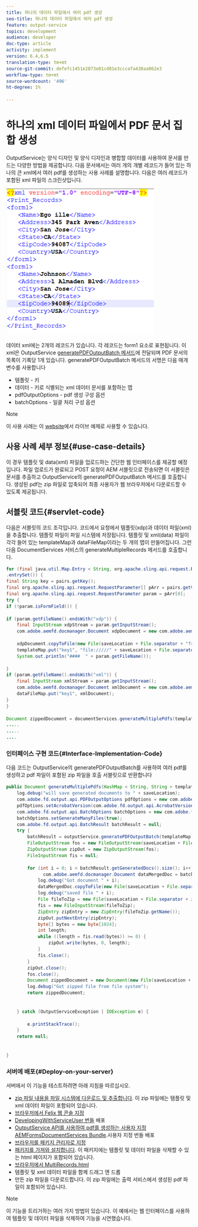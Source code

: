 ```yaml
---
title: 하나의 데이터 파일에서 여러 pdf 생성
seo-title: 하나의 데이터 파일에서 여러 pdf 생성
feature: output-service
topics: development
audience: developer
doc-type: article
activity: implement
version: 6.4,6.5
translation-type: tm+mt
source-git-commit: defefc1451e2873e81cd81e3cccafa438aa062e3
workflow-type: tm+mt
source-wordcount: '496'
ht-degree: 1%

---
```



# 하나의 xml 데이터 파일에서 PDF 문서 집합 생성

OutputService는 양식 디자인 및 양식 디자인과 병합할 데이터를 사용하여 문서를 만드는 다양한 방법을 제공합니다. 다음 문서에서는 여러 개의 개별 레코드가 들어 있는 하나의 큰 xml에서 여러 pdf를 생성하는 사용 사례를 설명합니다.
다음은 여러 레코드가 포함된 xml 파일의 스크린샷입니다.

![multi-record-xml](assets/multi-record-xml.PNG)

데이터 xml에는 2개의 레코드가 있습니다. 각 레코드는 form1 요소로 표현됩니다. 이 xml은 OutputService [generatePDFOutputBatch 메서드](https://helpx.adobe.com/aem-forms/6/javadocs/com/adobe/fd/output/api/OutputService.html)에 전달되며 PDF 문서의 목록이 기록당 1개 있습니다.
generatePDFOutputBatch 메서드의 서명은 다음 매개 변수를 사용합니다

* 템플릿 - 키
* 데이터 - 키로 식별되는 xml 데이터 문서를 포함하는 맵
* pdfOutputOptions - pdf 생성 구성 옵션
* batchOptions - 일괄 처리 구성 옵션

>[!NOTE]
>
>이 사용 사례는 이 [website](https://forms.enablementadobe.com/content/samples/samples.html?query=0)에서 라이브 예제로 사용할 수 있습니다.

## 사용 사례 세부 정보{#use-case-details}

이 경우 템플릿 및 data(xml) 파일을 업로드하는 간단한 웹 인터페이스를 제공할 예정입니다. 파일 업로드가 완료되고 POST 요청이 AEM 서블릿으로 전송되면 이 서블릿은 문서를 추출하고 OutputService의 generatePDFOutputBatch 메서드를 호출합니다. 생성된 pdf는 zip 파일로 압축되어 최종 사용자가 웹 브라우저에서 다운로드할 수 있도록 제공됩니다.

## 서블릿 코드{#servlet-code}

다음은 서블릿의 코드 조각입니다. 코드에서 요청에서 템플릿(xdp)과 데이터 파일(xml)을 추출합니다. 템플릿 파일이 파일 시스템에 저장됩니다. 템플릿 및 xml(data) 파일이 각각 들어 있는 templateMap과 dataFileMap이라는 두 개의 맵이 만들어집니다. 그런 다음 DocumentServices 서비스의 generateMultipleRecords 메서드를 호출합니다.

```java
for (final java.util.Map.Entry < String, org.apache.sling.api.request.RequestParameter[] > pairs: params
.entrySet()) {
final String key = pairs.getKey();
final org.apache.sling.api.request.RequestParameter[] pArr = pairs.getValue();
final org.apache.sling.api.request.RequestParameter param = pArr[0];
try {
if (!param.isFormField()) {

if (param.getFileName().endsWith("xdp")) {
    final InputStream xdpStream = param.getInputStream();
    com.adobe.aemfd.docmanager.Document xdpDocument = new com.adobe.aemfd.docmanager.Document(xdpStream);

    xdpDocument.copyToFile(new File(saveLocation + File.separator + "fromui.xdp"));
    templateMap.put("key1", "file://///" + saveLocation + File.separator + "fromui.xdp");
    System.out.println("####  " + param.getFileName());

}
if (param.getFileName().endsWith("xml")) {
    final InputStream xmlStream = param.getInputStream();
    com.adobe.aemfd.docmanager.Document xmlDocument = new com.adobe.aemfd.docmanager.Document(xmlStream);
    dataFileMap.put("key1", xmlDocument);
}
}

Document zippedDocument = documentServices.generateMultiplePdfs(templateMap, dataFileMap,saveLocation);
.....
.....
....
```

### 인터페이스 구현 코드{#Interface-Implementation-Code}

다음 코드는 OutputService의 generatePDFOutputBatch를 사용하여 여러 pdf를 생성하고 pdf 파일이 포함된 zip 파일을 호출 서블릿으로 반환합니다

```java
public Document generateMultiplePdfs(HashMap < String, String > templateMap, HashMap < String, Document > dataFileMap, String saveLocation) {
    log.debug("will save generated documents to " + saveLocation);
    com.adobe.fd.output.api.PDFOutputOptions pdfOptions = new com.adobe.fd.output.api.PDFOutputOptions();
    pdfOptions.setAcrobatVersion(com.adobe.fd.output.api.AcrobatVersion.Acrobat_11);
    com.adobe.fd.output.api.BatchOptions batchOptions = new com.adobe.fd.output.api.BatchOptions();
    batchOptions.setGenerateManyFiles(true);
    com.adobe.fd.output.api.BatchResult batchResult = null;
    try {
        batchResult = outputService.generatePDFOutputBatch(templateMap, dataFileMap, pdfOptions, batchOptions);
        FileOutputStream fos = new FileOutputStream(saveLocation + File.separator + "zippedfile.zip");
        ZipOutputStream zipOut = new ZipOutputStream(fos);
        FileInputStream fis = null;

        for (int i = 0; i < batchResult.getGeneratedDocs().size(); i++) {
              com.adobe.aemfd.docmanager.Document dataMergedDoc = batchResult.getGeneratedDocs().get(i);
            log.debug("Got document " + i);
            dataMergedDoc.copyToFile(new File(saveLocation + File.separator + i + ".pdf"));
            log.debug("saved file " + i);
            File fileToZip = new File(saveLocation + File.separator + i + ".pdf");
            fis = new FileInputStream(fileToZip);
            ZipEntry zipEntry = new ZipEntry(fileToZip.getName());
            zipOut.putNextEntry(zipEntry);
            byte[] bytes = new byte[1024];
            int length;
            while ((length = fis.read(bytes)) >= 0) {
                zipOut.write(bytes, 0, length);
            }
            fis.close();
        }
        zipOut.close();
        fos.close();
        Document zippedDocument = new Document(new File(saveLocation + File.separator + "zippedfile.zip"));
        log.debug("Got zipped file from file system");
        return zippedDocument;


    } catch (OutputServiceException | IOException e) {

        e.printStackTrace();
    }
    return null;


}
```

### 서버에 배포{#Deploy-on-your-server}

서버에서 이 기능을 테스트하려면 아래 지침을 따르십시오.

* [zip 파일 내용을 파일 시스템에 다운로드 및 추출합니다](assets/mult-records-template-and-xml-file.zip). 이 zip 파일에는 템플릿 및 xml 데이터 파일이 포함되어 있습니다.
* [브라우저에서 Felix 웹 콘솔 지정](http://localhost:4502/system/console/bundles)
* [DevelopingWithServiceUser 번들](/help/forms/assets/common-osgi-bundles/DevelopingWithServiceUser.jar) 배포
* [OutputService API를 사용하여 pdf를 생성하는 사용자 지정 AEMFormsDocumentServices Bundle](/help/forms/assets/common-osgi-bundles/AEMFormsDocumentServices.core-1.0-SNAPSHOT.jar).사용자 지정 번들 배포
* [브라우저를 패키지 관리자로 지정](http://localhost:4502/crx/packmgr/index.jsp)
* [패키지를 가져와 설치합니다](assets/generate-multiple-pdf-from-xml.zip). 이 패키지에는 템플릿 및 데이터 파일을 삭제할 수 있는 html 페이지가 포함되어 있습니다.
* [브라우저에서 MultiRecords.html](http://localhost:4502/content/DocumentServices/Multirecord.html?)
* 템플릿 및 xml 데이터 파일을 함께 드래그 앤 드롭
* 만든 zip 파일을 다운로드합니다. 이 zip 파일에는 출력 서비스에서 생성된 pdf 파일이 포함되어 있습니다.

>[!NOTE]
>이 기능을 트리거하는 여러 가지 방법이 있습니다. 이 예에서는 웹 인터페이스를 사용하여 템플릿 및 데이터 파일을 삭제하여 기능을 시연했습니다.

